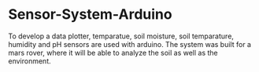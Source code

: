 # Sensor-System-Arduino
To develop a data plotter, temparatue, soil moisture, soil temparature, humidity and pH sensors are used with arduino. The system was built for a mars rover, where it will be able to analyze the soil as well as the environment.
